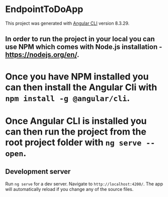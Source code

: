 # EndpointToDoApp

This project was generated with [Angular CLI](https://github.com/angular/angular-cli) version 8.3.29.

## In order to run the project in your local you can use NPM which comes with Node.js installation - https://nodejs.org/en/.
# Once you have NPM installed you can then install the Angular Cli with `npm install -g @angular/cli`.
# Once Angular CLI is installed you can then run the project from the root project folder with `ng serve --open`.

## Development server

Run `ng serve` for a dev server. Navigate to `http://localhost:4200/`. The app will automatically reload if you change any of the source files.

